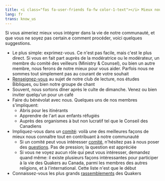 ```yaml
---
title: <i class="fas fa-user-friends fa-fw color-1-text"></i> Mieux nous connaître
lang: fr
trans: know_us
---
```

Si vous aimeriez mieux vous intégrer dans la vie de notre communauté, et que vous ne soyez pas certain.e comment procéder, voici quelques suggestions.
* Le plus simple: exprimez-vous. Ce n'est pas facile, mais c'est le plus direct. Si vous en fait part auprès de la modératrice ou le modérateur, un membre du comité des veilleurs (Ministry & Counsel), ou bien un autre membre, nous ferons de notre mieux pour vous aider. Parfois nous ne sommes tout simplement pas au courant de votre souhait
* [Renseignez-vous](/contact-fr.html) au sujet de notre club de lecture, nos études Bibliques, ou bien notre groupe de chant
* Souvent, nous sortons dîner après le culte de dimanche. Venez ou bien inviter quelqu'un pour un café
* Faire du bénévolat avec nous. Quelques uns de nos membres s'impliquent:
  * Abris pour les itinérants
  * Apprendre de l'art aux enfants réfugiés
  * Auprès des organismes à but non lucratif tel que le Conseil des Canadiens
* Impliquez-vous dans un [comité](/nouveau/comités): voilà une des meilleures façons de mieux nous connaître tout en contribuant à notre communauté
  * Si un comité peut vous intéresser [comité](/nouveau/comité), n'hésitez pas à nous poser des [questions](/contact-fr). Pas de pression; la question est appréciée
  * Si vous ne voyez aucun rôle qui peut vous intéresser, demandez quand même: il existe plusieurs façons intéressantes pour participer à la vie des Quakers au Canada, parmi les membres des autres religions, et à l'international. Cette liste n'est que le début
* Connaissez-vous les plus grands [rassemblements](/nouveau/rassemblements) des Quakers
